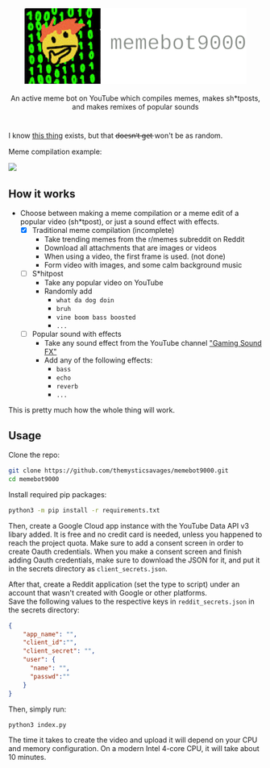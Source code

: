 <div align="center">
  <img src="https://raw.githubusercontent.com/ajskateboarder/stuff/main/this.png" height="150"> <br><br>
  An active meme bot on YouTube which compiles memes, makes sh*tposts, and makes remixes of popular sounds <br>
  <h1></h1>
</div>

I know [this thing](https://github.com/sakkshm/MemeBot) exists, but that d̶o̶e̶s̶n̶'̶t̶ ̶g̶e̶t̶ won't be as random.

Meme compilation example:

<a href="https://www.youtube.com/watch?v=n-1HtN4IPiE" target="blank"><img src="https://i.ytimg.com/vi/n-1HtN4IPiE/hqdefault.jpg?sqp=-oaymwEcCPYBEIoBSFXyq4qpAw4IARUAAIhCGAFwAcABBg==&rs=AOn4CLBG5aFk-WA9YvtNYbdzMdfmXJg_qA"></a>

## How it works
- Choose between making a meme compilation or a meme edit of a popular video (sh*tpost), or just a sound effect with effects.
  - [x] Traditional meme compilation (incomplete)
    - Take trending memes from the r/memes subreddit on Reddit
    - Download all attachments that are images or videos
    - When using a video, the first frame is used. (not done)
    - Form video with images, and some calm background music
  - [ ] S*hitpost
    - Take any popular video on YouTube
    - Randomly add
      - `what da dog doin`
      - `bruh`
      - `vine boom bass boosted`
      - `...` 
  - [ ] Popular sound with effects
    - Take any sound effect from the YouTube channel ["Gaming Sound FX"](https://www.youtube.com/user/gamingsoundfx)
    - Add any of the following effects:
      - `bass`
      - `echo`
      - `reverb`
      - `...`  

This is pretty much how the whole thing will work.

## Usage
Clone the repo:
```bash
git clone https://github.com/themysticsavages/memebot9000.git
cd memebot9000
```
Install required pip packages:
```bash
python3 -m pip install -r requirements.txt
```

Then, create a Google Cloud app instance with the YouTube Data API v3 libary added. It is free and no credit card is needed, unless you happened to reach the project quota. Make sure to add a consent screen in order to create Oauth credentials. When you make a consent screen and finish adding Oauth credentials, make sure to download the JSON for it, and put it in the secrets directory as `client_secrets.json`.

After that, create a Reddit application (set the type to script) under an account that wasn't created with Google or other platforms. <br>
Save the following values to the respective keys in `reddit_secrets.json` in the secrets directory:
```json
{
    "app_name": "",
    "client_id":"", 
    "client_secret": "",
    "user": {
      "name": "",
      "passwd":""
    }
}
```

Then, simply run:
```bash
python3 index.py
```

The time it takes to create the video and upload it will depend on your CPU and memory configuration. On a modern Intel 4-core CPU, it will take about 10 minutes.
